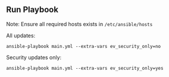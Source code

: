 
## Run Playbook
Note: Ensure all required hosts exists in `/etc/ansible/hosts`

All updates:
```shell
ansible-playbook main.yml --extra-vars ev_security_only=no
```
Security updates only:
```shell
ansible-playbook main.yml --extra-vars ev_security_only=yes
```